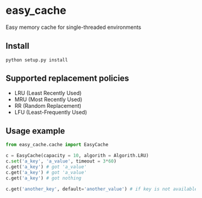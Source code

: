 easy_cache
==========

Easy memory cache for single-threaded environments

## Install
```
python setup.py install
```

## Supported replacement policies
- LRU (Least Recently Used)
- MRU (Most Recently Used)
- RR (Random Replacement)
- LFU (Least-Frequently Used)

## Usage example

```python
from easy_cache.cache import EasyCache

c = EasyCache(capacity = 10, algorith = Algorith.LRU)
c.set('a_key', 'a_value', timeout = 3*60)
c.get('a_key') # got 'a_value'
c.get('a_key') # got 'a_value'
c.get('a_key') # got nothing

c.get('another_key', default='another_value') # if key is not available sets default value
```
